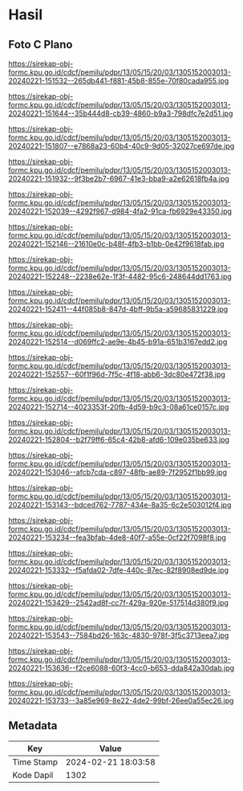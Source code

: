 # Hasil

## Foto C Plano

https://sirekap-obj-formc.kpu.go.id/cdcf/pemilu/pdpr/13/05/15/20/03/1305152003013-20240221-151532--265db441-f881-45b8-855e-70f80cada955.jpg

https://sirekap-obj-formc.kpu.go.id/cdcf/pemilu/pdpr/13/05/15/20/03/1305152003013-20240221-151644--35b444d8-cb39-4860-b9a3-798dfc7e2d51.jpg

https://sirekap-obj-formc.kpu.go.id/cdcf/pemilu/pdpr/13/05/15/20/03/1305152003013-20240221-151807--e7868a23-60b4-40c9-9d05-32027ce697de.jpg

https://sirekap-obj-formc.kpu.go.id/cdcf/pemilu/pdpr/13/05/15/20/03/1305152003013-20240221-151932--9f3be2b7-6967-41e3-bba9-a2e62618fb4a.jpg

https://sirekap-obj-formc.kpu.go.id/cdcf/pemilu/pdpr/13/05/15/20/03/1305152003013-20240221-152039--4292f967-d984-4fa2-91ca-fb6929e43350.jpg

https://sirekap-obj-formc.kpu.go.id/cdcf/pemilu/pdpr/13/05/15/20/03/1305152003013-20240221-152146--21610e0c-b48f-4fb3-b1bb-0e42f9618fab.jpg

https://sirekap-obj-formc.kpu.go.id/cdcf/pemilu/pdpr/13/05/15/20/03/1305152003013-20240221-152248--2238e62e-1f3f-4482-95c6-248644dd1763.jpg

https://sirekap-obj-formc.kpu.go.id/cdcf/pemilu/pdpr/13/05/15/20/03/1305152003013-20240221-152411--44f085b8-847d-4bff-9b5a-a59685831229.jpg

https://sirekap-obj-formc.kpu.go.id/cdcf/pemilu/pdpr/13/05/15/20/03/1305152003013-20240221-152514--d069ffc2-ae9e-4b45-b91a-651b3167edd2.jpg

https://sirekap-obj-formc.kpu.go.id/cdcf/pemilu/pdpr/13/05/15/20/03/1305152003013-20240221-152557--60f1f96d-7f5c-4f18-abb6-3dc80e472f38.jpg

https://sirekap-obj-formc.kpu.go.id/cdcf/pemilu/pdpr/13/05/15/20/03/1305152003013-20240221-152714--4023353f-20fb-4d59-b9c3-08a61ce0157c.jpg

https://sirekap-obj-formc.kpu.go.id/cdcf/pemilu/pdpr/13/05/15/20/03/1305152003013-20240221-152804--b2f79ff6-65c4-42b8-afd6-109e035be633.jpg

https://sirekap-obj-formc.kpu.go.id/cdcf/pemilu/pdpr/13/05/15/20/03/1305152003013-20240221-153046--afcb7cda-c897-48fb-ae89-7f2952f1bb99.jpg

https://sirekap-obj-formc.kpu.go.id/cdcf/pemilu/pdpr/13/05/15/20/03/1305152003013-20240221-153143--bdced762-7787-434e-8a35-6c2e503012f4.jpg

https://sirekap-obj-formc.kpu.go.id/cdcf/pemilu/pdpr/13/05/15/20/03/1305152003013-20240221-153234--fea3bfab-4de8-40f7-a55e-0cf22f7098f8.jpg

https://sirekap-obj-formc.kpu.go.id/cdcf/pemilu/pdpr/13/05/15/20/03/1305152003013-20240221-153332--f5afda02-7dfe-440c-87ec-82f8908ed9de.jpg

https://sirekap-obj-formc.kpu.go.id/cdcf/pemilu/pdpr/13/05/15/20/03/1305152003013-20240221-153429--2542ad8f-cc7f-429a-920e-517514d380f9.jpg

https://sirekap-obj-formc.kpu.go.id/cdcf/pemilu/pdpr/13/05/15/20/03/1305152003013-20240221-153543--7584bd26-163c-4830-978f-3f5c3713eea7.jpg

https://sirekap-obj-formc.kpu.go.id/cdcf/pemilu/pdpr/13/05/15/20/03/1305152003013-20240221-153636--f2ce6088-60f3-4cc0-b653-dda842a30dab.jpg

https://sirekap-obj-formc.kpu.go.id/cdcf/pemilu/pdpr/13/05/15/20/03/1305152003013-20240221-153733--3a85e969-8e22-4de2-99bf-26ee0a55ec26.jpg


## Metadata

| Key        | Value               |
| ---------- | ------------------- |
| Time Stamp | 2024-02-21 18:03:58 |
| Kode Dapil | 1302                |




